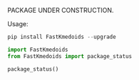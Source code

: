 PACKAGE UNDER CONSTRUCTION. 

Usage:

```python
pip install FastKmedoids --upgrade
```

```python
import FastKmedoids
from FastKmedoids import package_status
```

```python
package_status()
```